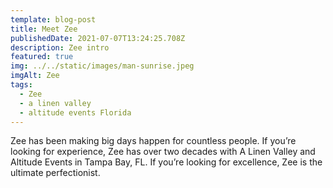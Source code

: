 ```yaml
---
template: blog-post
title: Meet Zee
publishedDate: 2021-07-07T13:24:25.708Z
description: Zee intro
featured: true
img: ../../static/images/man-sunrise.jpeg
imgAlt: Zee
tags:
  - Zee
  - a linen valley
  - altitude events Florida
---
```

Zee has been making big days happen for countless people. If you’re looking for experience, Zee has over two decades with A Linen Valley and Altitude Events in Tampa Bay, FL. If you’re looking for excellence, Zee is the ultimate perfectionist.